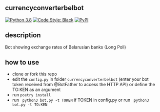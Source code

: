 ## currencyconverterbelbot

[![Python 3.8](https://img.shields.io/badge/python-3.8-blue.svg)](https://www.python.org/downloads/release/python-3810/) [![Code Style: Black](https://img.shields.io/badge/code%20style-black-000000.svg)](https://github.com/psf/black) [![PyPI](https://img.shields.io/pypi/v/currencyconverterbelbot)](https://pypi.org/project/currencyconverterbelbot/)


## description
Bot showing exchange rates of Belarusian banks (Long Poll)

## how to use

- clone or fork this repo
- edit the ```config.py``` in folder ```currencyconverterbelbot``` (enter your bot token received from @BotFather to access the HTTP API) or define the TO:KEN as an argument
- run ```poetry install```
- run ``` python3 bot.py -t TOKEN``` if TOKEN in config.py or run ``` python3 bot.py -t TO:KEN```